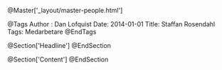 @Master['_layout/master-people.html']

@Tags
Author : Dan Lofquist
Date: 2014-01-01
Title: Staffan Rosendahl
Tags: Medarbetare
@EndTags

@Section['Headline']
@EndSection

@Section['Content']
@EndSection